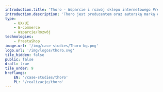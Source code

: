 ```yaml
---
introduction.title: 'Thoro - Wsparcie i rozwój sklepu internetowego Prestashop polskiego producenta oświetlenia'
introduction.description: 'Thoro jest producentem oraz autorską marką oświetlenia, łączącą doskonałe wzornictwo oraz trwałą jakość. Nasza współpraca polega na rozwoju sklepu o nowe funkcjonalności, wsparciu w przypadku awarii, optymalizacji technologicznej oraz projektowaniu i wdrażaniu nowych podstron.'
type:
    - UX/UI
    - E-commerce
    - Wsparcie/Rozwój
technologies:
    - PrestaShop
image.url: '/img/case-studies/Thoro-bg.png'
logo.url: '/img/logos/thoro.svg'
tile_hidden: false
public: false
draft: true
tile_order: 9
hreflangs:
    EN: '/case-studies/thoro'
    PL: '/realizacje/thoro'
---
```

